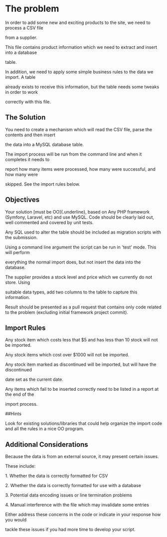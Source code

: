 # The problem

In order to add some new and exciting products to the site, we need to
process a CSV file

from a supplier.

This file contains product information which we need to extract and
insert into a database

table.

In addition, we need to apply some simple business rules to the data we
import. A table

already exists to receive this information, but the table needs some
tweaks in order to work

correctly with this file.

## The Solution

You need to create a mechanism which will read the CSV file, parse the
contents and then insert

the data into a MySQL database table.

The import process will be run from the command line and when it
completes it needs to

report how many items were processed, how many were successful, and how
many were

skipped. See the import rules below.

## Objectives

Your solution [must be OO]{.underline}, based on Any PHP framework
(Symfony, Laravel, etc) and use MySQL. Code should be clearly laid out,
well commented and covered by unit tests.

Any SQL used to alter the table should be included as migration scripts
with the submission.

Using a command line argument the script can be run in \'test\' mode.
This will perform

everything the normal import does, but not insert the data into the
database.

The supplier provides a stock level and price which we currently do not
store. Using

suitable data types, add two columns to the table to capture this
information.

Result should be presented as a pull request that contains only code
related to the problem (excluding initial framework project commit).

## Import Rules

Any stock item which costs less that \$5 and has less than 10 stock will
not be imported.

Any stock items which cost over \$1000 will not be imported.

Any stock item marked as discontinued will be imported, but will have
the discontinued

date set as the current date.

Any items which fail to be inserted correctly need to be listed in a
report at the end of the

import process.

##Hints

Look for existing solutions/libraries that could help organize the
import code and all the rules in a nice OO program.

## Additional Considerations

Because the data is from an external source, it may present certain
issues.

These include:

1\. Whether the data is correctly formatted for CSV

2\. Whether the data is correctly formatted for use with a database

3\. Potential data encoding issues or line termination problems

4\. Manual interference with the file which may invalidate some entries

Either address these concerns in the code or indicate in your response
how you would

tackle these issues if you had more time to develop your script.
